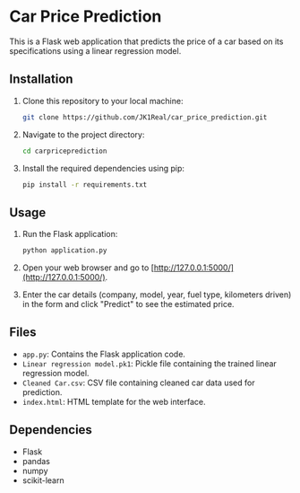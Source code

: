# Car Price Prediction 

This is a Flask web application that predicts the price of a car based on its specifications using a linear regression model.

## Installation

1. Clone this repository to your local machine:

    ```bash
    git clone https://github.com/JK1Real/car_price_prediction.git
    ```

2. Navigate to the project directory:

    ```bash
    cd carpriceprediction
    ```

3. Install the required dependencies using pip:

    ```bash
    pip install -r requirements.txt
    ```

## Usage

1. Run the Flask application:

    ```bash
    python application.py
    ```

2. Open your web browser and go to [http://127.0.0.1:5000/](http://127.0.0.1:5000/).

3. Enter the car details (company, model, year, fuel type, kilometers driven) in the form and click "Predict" to see the estimated price.

## Files

- `app.py`: Contains the Flask application code.
- `Linear regression model.pk1`: Pickle file containing the trained linear regression model.
- `Cleaned Car.csv`: CSV file containing cleaned car data used for prediction.
- `index.html`: HTML template for the web interface.

## Dependencies

- Flask
- pandas
- numpy
- scikit-learn


